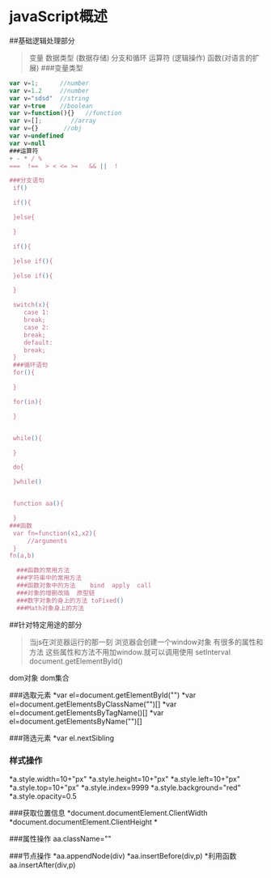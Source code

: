 # javaScript概述

##基础逻辑处理部分


 >变量 数据类型       (数据存储)
 >分支和循环 运算符   (逻辑操作)
 >函数(对语言的扩展)
 ###变量类型
```javascript
var v=1;      //number
var v=1.2     //number
var v="sdsd"  //string
var v=true    //boolean
var v=function(){}   //function
var v=[];        //array
var v={}       //obj
var v=undefined
var v=null
###运算符
+ - * / %
===  !==  > < <= >=   && ||  !

###分支语句
 if()

 if(){

 }else{

 }

 if(){

 }else if(){

 }else if(){

 }

 switch(x){
    case 1:
    break;
    case 2:
    break;
    default:
    break;
 }
 ###循环语句
 for(){

 }

 for(in){

 }


 while(){

 }

 do{

 }while()


 function aa(){

 }
###函数
 var fn=function(x1,x2){
     //arguments
 }
fn(a,b)  

  ###函数的常用方法
  ###字符串中的常用方法
  ###函数对象中的方法    bind  apply  call
  ###对象的增删改插  原型链
  ###数字对象的身上的方法 toFixed()
  ###Math对象身上的方法
```
##针对特定用途的部分

  >当js在浏览器运行的那一刻
  >浏览器会创建一个window对象
  >有很多的属性和方法
  >这些属性和方法不用加window.就可以调用使用
  setInterval
  document.getElementById()


dom对象    dom集合



  ###选取元素
  *var el=document.getElementById("")
  *var el=document.getElementsByClassName("")[]
  *var el=document.getElementsByTagName()[]
  *var el=document.getElementsByName("")[]

  ###筛选元素
  *var el.nextSibling


  ### 样式操作
  *a.style.width=10+"px"
  *a.style.height=10+"px"
  *a.style.left=10+"px"
  *a.style.top=10+"px"
  *a.style.index=9999
  *a.style.background="red"
  *a.style.opacity=0.5

  ###获取位置信息
     *document.documentElement.ClientWidth
     *document.documentElement.ClientHeight
     *

  ###属性操作
     aa.className=""


  ###节点操作
    *aa.appendNode(div)
    *aa.insertBefore(div,p)
    *利用函数aa.insertAfter(div,p)
